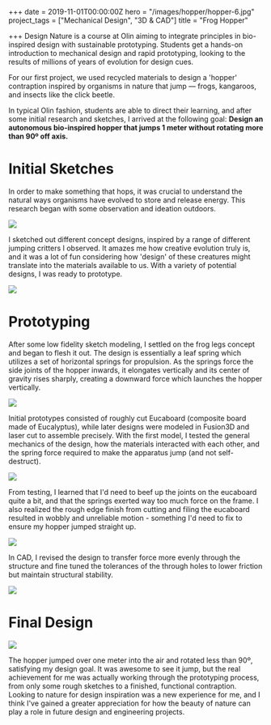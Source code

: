 +++
date = 2019-11-01T00:00:00Z
hero = "/images/hopper/hopper-6.jpg"
project_tags = ["Mechanical Design", "3D & CAD"]
title = "Frog Hopper"

+++
Design Nature is a course at Olin aiming to integrate principles in bio-inspired design with sustainable prototyping. Students get a hands-on introduction to mechanical design and rapid prototyping, looking to the results of millions of years of evolution for design cues.

For our first project, we used recycled materials to design a 'hopper' contraption inspired by organisms in nature that jump — frogs, kangaroos, and insects like the click beetle.

In typical Olin fashion, students are able to direct their learning, and after some initial research and sketches, I arrived at the following goal: **Design an autonomous bio-inspired hopper that jumps 1 meter without rotating more than 90º off axis.**

# Initial Sketches

In order to make something that hops, it was crucial to understand the natural ways organisms have evolved to store and release energy. This research began with some observation and ideation outdoors.

![](/images/hopper-gh-1.jpg)

I sketched out different concept designs, inspired by a range of different jumping critters I observed. It amazes me how creative evolution truly is, and it was a lot of fun considering how 'design' of these creatures might translate into the materials available to us. With a variety of potential designs, I was ready to prototype.

![](/images/hopper-sketches.jpg)

# Prototyping

After some low fidelity sketch modeling, I settled on the frog legs concept and began to flesh it out. The design is essentially a leaf spring which utilizes a set of horizontal springs for propulsion. As the springs force the side joints of the hopper inwards, it elongates vertically and its center of gravity rises sharply, creating a downward force which launches the hopper vertically.

![](/images/hopper-10.jpg)

Initial prototypes consisted of roughly cut Eucaboard (composite board made of Eucalyptus), while later designs were modeled in Fusion3D and laser cut to assemble precisely. With the first model, I tested the general mechanics of the design, how the materials interacted with each other, and the spring force required to make the apparatus jump (and not self-destruct).

![](/images/hopper-proto2.jpg)

From testing, I learned that I'd need to beef up the joints on the eucaboard quite a bit, and that the springs exerted way too much force on the frame. I also realized the rough edge finish from cutting and filing the eucaboard resulted in wobbly and unreliable motion - something I'd need to fix to ensure my hopper jumped straight up.

![](/images/jk-hopper-final-cad.jpg)

In CAD, I revised the design to transfer force more evenly through the structure and fine tuned the tolerances of the through holes to lower friction but maintain structural stability.

![](/images/hopper-parts.jpg)

# Final Design

![](/images/hopper-views.jpg)

The hopper jumped over one meter into the air and rotated less than 90º, satisfying my design goal. It was awesome to see it jump, but the real achievement for me was actually working through the prototyping process, from only some rough sketches to a finished, functional contraption. Looking to nature for design inspiration was a new experience for me, and I think I've gained a greater appreciation for how the beauty of nature can play a role in future design and engineering projects.